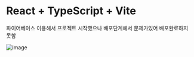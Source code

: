 # React + TypeScript + Vite 
 파이어베이스 이용해서 프로젝트 시작했으나 배포단계에서 문제가있어 배포완료하지 못함 

 
 
![image](https://github.com/menysung/nwitter/assets/163081712/3a10a944-b2c9-4a40-9d4c-5417d1856730)




